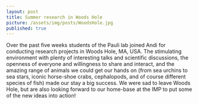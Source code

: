 ```yaml
---
layout: post
title: Summer research in Woods Hole
picture: /assets/img/posts/WoodsHole.jpg
published: true
---
```

Over the past five weeks students of the Pauli lab joined Andi for conducting research projects in Woods Hole, MA, USA. The stimulating environment with plenty of interesting talks and scientific discussions, the openness of everyone and willingness to share and interact, and the amazing range of animals we could get our hands on (from sea urchins to sea stars, iconic horse-shoe crabs, cephalopods, and of course different species of fish) made our stay a big success. We were sad to leave Woods Hole, but are also looking forward to our home-base at the IMP to put some of the new ideas into action!
